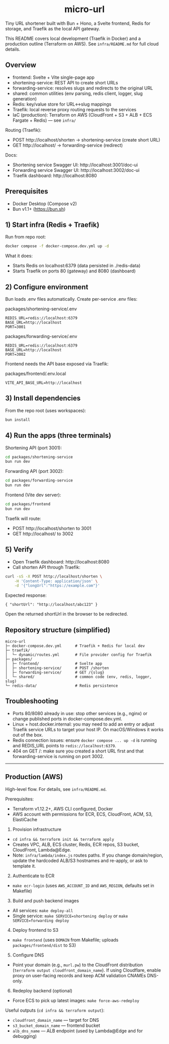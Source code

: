 <h1 align="center">micro-url</h1>

Tiny URL shortener built with Bun + Hono, a Svelte frontend, Redis for storage, and Traefik as the local API gateway.

This README covers local development (Traefik in Docker) and a production outline (Terraform on AWS). See `infra/README.md` for full cloud details.

## Overview

- frontend: Svelte + Vite single-page app
- shortening-service: REST API to create short URLs
- forwarding-service: resolves slugs and redirects to the original URL
- shared: common utilities (env parsing, redis client, logger, slug generation)
- Redis: key/value store for URL<->slug mappings
- Traefik: local reverse proxy routing requests to the services
- IaC (production): Terraform on AWS (CloudFront + S3 + ALB + ECS Fargate + Redis) — see `infra/`

Routing (Traefik):
- POST http://localhost/shorten -> shortening-service (create short URL)
- GET http://localhost/<slug> -> forwarding-service (redirect)

Docs:
- Shortening service Swagger UI: http://localhost:3001/doc-ui
- Forwarding service Swagger UI: http://localhost:3002/doc-ui
- Traefik dashboard: http://localhost:8080

## Prerequisites

- Docker Desktop (Compose v2)
- Bun v1.1+ (https://bun.sh)

## 1) Start infra (Redis + Traefik)

Run from repo root:

```bash
docker compose -f docker-compose.dev.yml up -d
```

What it does:
- Starts Redis on localhost:6379 (data persisted in ./redis-data)
- Starts Traefik on ports 80 (gateway) and 8080 (dashboard)

## 2) Configure environment

Bun loads .env files automatically. Create per-service .env files:

packages/shortening-service/.env
```
REDIS_URL=redis://localhost:6379
BASE_URL=http://localhost
PORT=3001
```

packages/forwarding-service/.env
```
REDIS_URL=redis://localhost:6379
BASE_URL=http://localhost
PORT=3002
```

Frontend needs the API base exposed via Traefik:

packages/frontend/.env.local
```
VITE_API_BASE_URL=http://localhost
```

## 3) Install dependencies

From the repo root (uses workspaces):

```bash
bun install
```

## 4) Run the apps (three terminals)

Shortening API (port 3001):
```bash
cd packages/shortening-service
bun run dev
```

Forwarding API (port 3002):
```bash
cd packages/forwarding-service
bun run dev
```

Frontend (Vite dev server):
```bash
cd packages/frontend
bun run dev
```

Traefik will route:
- POST http://localhost/shorten to 3001
- GET http://localhost/<slug> to 3002

## 5) Verify

- Open Traefik dashboard: http://localhost:8080
- Call shorten API through Traefik:

```bash
curl -sS -X POST http://localhost/shorten \
	-H 'Content-Type: application/json' \
	-d '{"longUrl":"https://example.com"}'
```

Expected response:
```
{ "shortUrl": "http://localhost/abc123" }
```

Open the returned shortUrl in the browser to be redirected.

## Repository structure (simplified)

```
micro-url
├─ docker-compose.dev.yml      # Traefik + Redis for local dev
├─ traefik/
│  └─ dynamic/routes.yml       # File provider config for Traefik
├─ packages/
│  ├─ frontend/                # Svelte app
│  ├─ shortening-service/      # POST /shorten
│  ├─ forwarding-service/      # GET /{slug}
│  └─ shared/                  # common code (env, redis, logger, slug)
└─ redis-data/                 # Redis persistence
```

## Troubleshooting

- Ports 80/8080 already in use: stop other services (e.g., nginx) or change published ports in docker-compose.dev.yml.
- Linux + host.docker.internal: you may need to add an entry or adjust Traefik service URLs to target your host IP. On macOS/Windows it works out of the box.
- Redis connection issues: ensure `docker compose ... up -d` is running and REDIS_URL points to `redis://localhost:6379`.
- 404 on GET /<slug>: make sure you created a short URL first and that forwarding-service is running on port 3002.

---

## Production (AWS)

High-level flow. For details, see `infra/README.md`.

Prerequisites:
- Terraform v1.12.2+, AWS CLI configured, Docker
- AWS account with permissions for ECR, ECS, CloudFront, ACM, S3, ElastiCache

1) Provision infrastructure
- `cd infra && terraform init && terraform apply`
- Creates VPC, ALB, ECS cluster, Redis, ECR repos, S3 bucket, CloudFront, Lambda@Edge.
- Note: `infra/lambda/index.js` routes paths. If you change domain/region, update the hardcoded ALB/S3 hostnames and re-apply, or ask to template it.

2) Authenticate to ECR
- `make ecr-login` (uses `AWS_ACCOUNT_ID` and `AWS_REGION`, defaults set in Makefile)

3) Build and push backend images
- All services: `make deploy-all`
- Single service: `make SERVICE=shortening deploy` or `make SERVICE=forwarding deploy`

4) Deploy frontend to S3
- `make frontend` (uses `DOMAIN` from Makefile; uploads `packages/frontend/dist` to S3)

5) Configure DNS
- Point your domain (e.g., `murl.pw`) to the CloudFront distribution (`terraform output cloudfront_domain_name`). If using Cloudflare, enable proxy on user-facing records and keep ACM validation CNAMEs DNS-only.

6) Redeploy backend (optional)
- Force ECS to pick up latest images: `make force-aws-redeploy`

Useful outputs (`cd infra && terraform output`):
- `cloudfront_domain_name` — target for DNS
- `s3_bucket_domain_name` — frontend bucket
- `alb_dns_name` — ALB endpoint (used by Lambda@Edge and for debugging)

